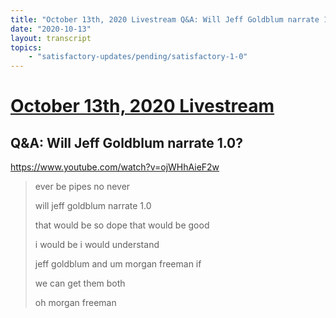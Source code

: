 ```yaml
---
title: "October 13th, 2020 Livestream Q&A: Will Jeff Goldblum narrate 1.0?"
date: "2020-10-13"
layout: transcript
topics:
    - "satisfactory-updates/pending/satisfactory-1-0"
---
```

# [October 13th, 2020 Livestream](../2020-10-13.md)
## Q&A: Will Jeff Goldblum narrate 1.0?
https://www.youtube.com/watch?v=ojWHhAieF2w
> ever be pipes no never
> 
> will jeff goldblum narrate 1.0
> 
> that would be so dope that would be good
> 
> i would be i would understand
> 
> jeff goldblum and um morgan freeman if
> 
> we can get them both
> 
> oh morgan freeman
> 
